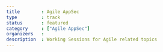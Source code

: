 ```yaml
---
title        : Agile AppSec
type         : track
status       : featured
category     : ["Agile AppSec"]
organizers   :
description  : Working Sessions for Agile related topics
---
```


